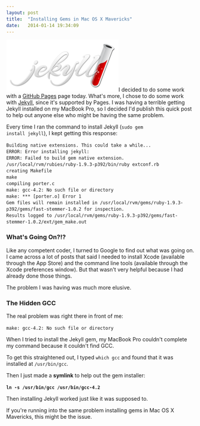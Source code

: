 ```yaml
---
layout: post
title:  "Installing Gems in Mac OS X Mavericks"
date:   2014-01-14 19:34:09
---
```


<img class="pull-right img-responsive" alt="Installing Gems in Mac OS X Mavericks" src="/assets/jekyll.png" />I decided to do some work with a <a title="GitHub Pages" href="http://pages.github.com/" target="_blank">GitHub Pages</a> page today. What's more, I chose to do some work with <a title="Jekyll" href="http://jekyllrb.com/" target="_blank">Jekyll</a>, since it's supported by Pages. I was having a terrible getting Jekyll installed on my MacBook Pro, so I decided I'd publish this quick post to help out anyone else who might be having the same problem.

Every time I ran the command to install Jekyll (<code>sudo gem install jekyll</code>), I kept getting this response:

`Building native extensions. This could take a while...`<br>
`ERROR: Error installing jekyll:`<br>
`ERROR: Failed to build gem native extension.`<br>
`/usr/local/rvm/rubies/ruby-1.9.3-p392/bin/ruby extconf.rb`<br>
`creating Makefile`<br>
`make`<br>
`compiling porter.c`<br>
`make: gcc-4.2: No such file or directory`<br>
`make: *** [porter.o] Error 1`<br>
`Gem files will remain installed in /usr/local/rvm/gems/ruby-1.9.3-p392/gems/fast-stemmer-1.0.2 for inspection.`<br>
`Results logged to /usr/local/rvm/gems/ruby-1.9.3-p392/gems/fast-stemmer-1.0.2/ext/gem_make.out`<br>
<h3>What's Going On?!?</h3>
Like any competent coder, I turned to Google to find out what was going on. I came across a lot of posts that said I needed to install Xcode (available through the App Store) and the command line tools (available through the Xcode preferences window). But that wasn't very helpful because I had already done those things.

The problem I was having was much more elusive.
<h3>The Hidden GCC</h3>
The real problem was right there in front of me:

<code>make: gcc-4.2: No such file or directory</code>

When I tried to install the Jekyll gem, my MacBook Pro couldn't complete my command because it couldn't find GCC.

To get this straightened out, I typed <code>which gcc</code> and found that it was installed at <code>/usr/bin/gcc</code>.

Then I just made a <strong>symlink</strong> to help out the gem installer:

<strong><code>ln -s /usr/bin/gcc /usr/bin/gcc-4.2</code></strong>

Then installing Jekyll worked just like it was supposed to.

If you're running into the same problem installing gems in Mac OS X Mavericks, this might be the issue.